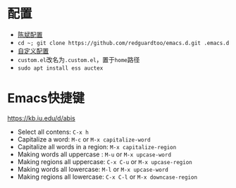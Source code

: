 # 配置
- [陈斌配置](https://github.com/redguardtoo/emacs.d) 
- `cd ~; git clone https://github.com/redguardtoo/emacs.d.git .emacs.d`
- [自定义配置](custom.el)
- `custom.el`改名为`.custom.el`，置于`home`路径
- `sudo apt install ess auctex`


# Emacs快捷键

https://kb.iu.edu/d/abis

- Select all contens: `C-x h`
- Capitalize a word: `M-c` or `M-x capitalize-word`
- Capitalize all words in a region: `M-x capitalize-region`
- Making words all uppercase : `M-u` or `M-x upcase-word`
- Making regions all uppercase: `C-x C-u` or `M-x upcase-region` 
- Making words all lowercase: `M-l` or `M-x upcase-word`
- Making regions all lowercase: `C-x C-l` or `M-x downcase-region`

